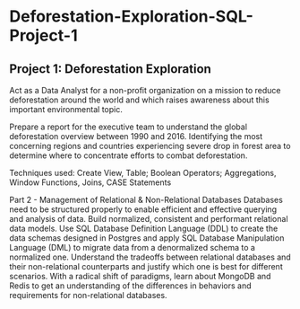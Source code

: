 # Deforestation-Exploration-SQL-Project-1
## Project 1: Deforestation Exploration
Act as a Data Analyst for a non-profit organization on a mission to reduce deforestation around the world and which raises awareness about this important environmental topic.

Prepare a report for the executive team to understand the global deforestation overview between 1990 and 2016.
Identifying the most concerning regions and countries experiencing severe drop in forest area to determine where to concentrate efforts to combat deforestation.

Techniques used: Create View, Table; Boolean Operators; Aggregations, Window Functions, Joins, CASE Statements

Part 2 - Management of Relational & Non-Relational Databases
Databases need to be structured properly to enable efficient and effective querying and analysis of data.
Build normalized, consistent and performant relational data models.
Use SQL Database Definition Language (DDL) to create the data schemas designed in Postgres and apply SQL Database Manipulation Language (DML) to migrate data from a denormalized schema to a normalized one.
Understand the tradeoffs between relational databases and their non-relational counterparts and justify which one is best for different scenarios.
With a radical shift of paradigms, learn about MongoDB and Redis to get an understanding of the differences in behaviors and requirements for non-relational databases.
